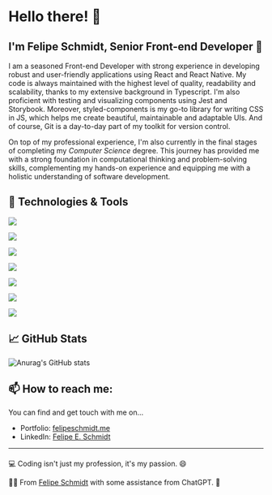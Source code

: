 
# Hello there! 👋

## I'm Felipe Schmidt, Senior Front-end Developer 🚀

I am a seasoned Front-end Developer with strong experience in developing robust and user-friendly applications using React and React Native. My code is always maintained with the highest level of quality, readability and scalability, thanks to my extensive background in Typescript. I'm also proficient with testing and visualizing components using Jest and Storybook. Moreover, styled-components is my go-to library for writing CSS in JS, which helps me create beautiful, maintainable and adaptable UIs. And of course, Git is a day-to-day part of my toolkit for version control.

On top of my professional experience, I'm also currently in the final stages of completing my *Computer Science* degree. This journey has provided me with a strong foundation in computational thinking and problem-solving skills, complementing my hands-on experience and equipping me with a holistic understanding of software development.

## 🔧 Technologies & Tools

![](https://img.shields.io/badge/Code-React-informational?style=flat&logo=react&logoColor=white&color=2bbc8a)

![](https://img.shields.io/badge/Code-React_Native-informational?style=flat&logo=react&logoColor=white&color=2bbc8a)

![](https://img.shields.io/badge/Code-Typescript-informational?style=flat&logo=typescript&logoColor=white&color=2bbc8a)

![](https://img.shields.io/badge/Version_Control-Git-informational?style=flat&logo=git&logoColor=white&color=2bbc8a)

![](https://img.shields.io/badge/Testing-Jest-informational?style=flat&logo=jest&logoColor=white&color=2bbc8a)

![](https://img.shields.io/badge/Tool-Storybook-informational?style=flat&logo=storybook&logoColor=white&color=2bbc8a)

![](https://img.shields.io/badge/Styling-styled_components-informational?style=flat&logo=styled-components&logoColor=white&color=2bbc8a)

## 📈 GitHub Stats

![Anurag's GitHub stats](https://github-readme-stats.vercel.app/api?username=felipeeschmidt&show_icons=true&theme=dark)

<!--
## 🛠️ Projects

Here are some of my recent projects. You can see my dedication and how I utilize various technologies to build efficient, scalable and user-friendly applications.

[![Readme Card](https://github-readme-stats.vercel.app/api/pin/?username=felipeeschmidt&repo=c-compiler-to-js-python&theme=dark)](https://github.com/FelipeESchmidt/c-compiler-to-js-python)
-->

## 📫 How to reach me:

You can find and get touch with me on...

- Portfolio: [felipeschmidt.me](https://felipeschmidt.me)
- LinkedIn: [Felipe E. Schmidt](https://www.linkedin.com/in/felipe-ernesto-schmidt)

---
####

💻 Coding isn't just my profession, it's my passion. 😄

🧑🏽 From [Felipe Schmidt](https://github.com/FelipeESchmidt) with some assistance from ChatGPT. 🤖

